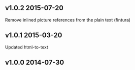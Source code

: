 ## v1.0.2 2015-07-20

Remove inlined picture references from the plain text (fintura)

## v1.0.1 2015-03-20

Updated html-to-text

## v1.0.0 2014-07-30